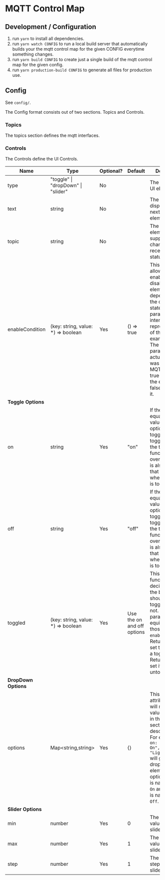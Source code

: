 # MQTT Control Map

## Development / Configuration

1. run `yarn` to install all dependencies.
2. run `yarn watch CONFIG` to run a local build server that automatically builds
your the mqtt control map for the given CONFIG everytime something changes.
3. run `yarn build CONFIG` to create just a single build of the mqtt control map
for the given config.
4. run `yarn production-build CONFIG` to generate all files for production use.

## Config

See `config/`.

The Config format consists out of two sections. Topics and Controls.

### Topics

The topics section defines the mqtt interfaces.

### Controls

The Controls define the UI Controls.

| Name            | Type              | Optional?  | Default         | Description |
|-----------------|-------------------|------------|-----------------|-------------|
| type | "toggle" \| "dropDown" \| "slider" | No   |                 | The type of the UI element. |
| text            | string            | No         |                 | The text displayed right next to the UI element. |
| topic           | string            | No         |                 | The topic the UI element is supposed to change and/or receive its status from. |
| enableCondition | (key: string, value: *) => boolean | Yes | () => true | This option allows you to enable or disable UI elements, depending on the current state. The first parameter is the internal representation of the value. For example "off". The second parameter is the actual value that was received via MQTT. Return true to enable the element and false to disable it. |
| **Toggle Options**                                                 |
| on              | string            | Yes        | "on"            | If the state is equal to the value of this option the toggle will be toggled on (if the toggled function is not overriden). This is also the value that will be sent when the button is toggled on. |
| off             | string            | Yes        | "off"           | If the state is equal to the value of this option the toggle will be toggled off (if the toggled function is not overriden). This is also the value that will be sent when the button is toggled off. |
| toggled | (key: string, value: *) => boolean | Yes | Use the on and off options | This is the function that decides whether the button should be in a toggled state or not. The parameters are equivalent to those of `enableCondition`. Return true to set the button to a toggled state. Return false to set it to the untoggled state. |
| **DropDown Options**                                               |
| options         | Map<string,string>| Yes        | {}              | This is an attribute set that will map all values defined in the topics section to a description text. For example `{ on: "Lights On", off: "Lights Off" }` will give the drop down element two options, one that is named `Lights On` and one that is named `Lights Off`. |
| **Slider Options**                                                 |
| min             | number            | Yes        | 0               | The minimum value of that slider. |
| max             | number            | Yes        | 1               | The maximum value of that slider. |
| step            | number            | Yes        | 1               | The smallest step of the slider. |
